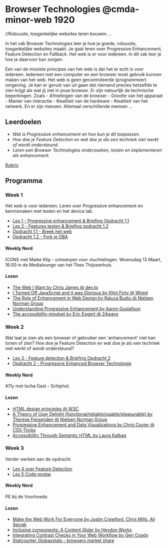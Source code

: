 # Browser Technologies @cmda-minor-web 1920
//Robuuste, toegankelijke websites leren bouwen …

In het vak Browser Technologies leer je hoe je goede, robuuste, toegankelijke websites maakt. Je gaat leren over Progressive Enhancement, Feature Detection en Fallback. Het web is er voor iedereen. In dit vak leer je hoe je daarvoor kan zorgen.

Een van de mooiste principes van het web is dat het er echt is voor iedereen. Iedereen met een computer en een browser moet gebruik kunnen maken van het web. Het web is geen gecontroleerde (programmeer) omgeving. Je kan er gerust van uit gaan dat niemand precies hetzelfde te zien krijgt als wat jij ziet in jouw browser. Er zijn natuurlijk de technische beperkingen. Zoals - Afmetingen van de browser - Grootte van het apparaat - Manier van interactie - Kwaliteit van de hardware - Kwaliteit van het netwerk. En er zijn mensen. Allemaal verschillende mensen ...

## Leerdoelen
- _Wat is Progressive enhancement en hoe kun je dit toepassen._
- _Hoe doe je Feature Detection en wat doe je als een techniek niet werkt of wordt ondersteund._
- _Leren een Browser Technologies onderzoeken, testen en implementeren als enhancement._

[Rubric](https://docs.google.com/spreadsheets/d/1X8XBbblGAcoij4zPcbjZ5FHcQMusn1hc0NvNkzP5qx4/edit?usp=sharing)

## Programma

### Week 1
Het web is voor iedereen. Leren over Progressive enhancement en kennismaken met testen en het device lab.
- [Les 1 - Progressive enhancement & Briefing Opdracht 1.1](https://docs.google.com/presentation/d/1j2N22palCDin_0jX89DItLj9kQy8YhwwuvcA_XnhjWQ/edit?usp=sharing)
- [Les 2 - Features testen & Briefing opdracht 1.2](https://docs.google.com/presentation/d/1wGrwgvMTiQbdwgUEFveMFQEfv0Dbe2DJEUgq45zPiN4/edit?usp=sharing)
- [Opdracht 1.1 - Breek het web](Opdracht1.1.md)
- [Opdracht 1.2 - Fork je OBA](Opdracht1.2.md)



#### Weekly Nerd
ICONS met Maike Klip - ontwerpen voor vluchtelingen. Woensdag 13 Maart, 16:00 in de Medialounge van het Theo Thijssenhuis.

#### Lezen
- [The Web I Want by Chris James @ dev.to](https://dev.to/quii/the-web-i-want-43o)
- [I Turned Off JavaScript and it was Glorious by Klint Finly @ Wired](https://www.wired.com/2015/11/i-turned-off-javascript-for-a-whole-week-and-it-was-glorious/)
- [The Role of Enhancement in Web Design by Raluca Budiu @ Nielsen Norman Group](https://www.nngroup.com/articles/enhancement/)
- [Understanding Progressive Enhancement by Aaron Gustafson](https://alistapart.com/article/understandingprogressiveenhancement)
- [The accessibility mindset by Eric Eggert @ 24ways](https://24ways.org/2015/the-accessibility-mindset/)


### Week 2
Wat laat je zien als een browser of gebruiker een 'enhancement' niet kan tonen of zien? Hoe doe je Feature Detection en wat doe je als een techniek niet werkt of wordt ondersteund?
- [Les 3 - Feature detection & Briefing Opdracht 2](https://docs.google.com/presentation/d/1P4_94qsrouGz57pXprREGGwHvJUta8YDPR_tR7sP_iE/edit?usp=sharing)
- [Opdracht 2 - Progressive Enhanced Browser Technologie](Opdracht2.md)

#### Weekly Nerd
A11y met Ischa Gast - Schiphol.

#### Lezen
- [HTML design principles @ W3C](https://principles.design/examples/html-design-principles)
- [A Theory of User Delight (functional/reliable/usable/pleasurable) by Therese Fessenden @ Nielsen Norman Group](https://www.nngroup.com/articles/theory-user-delight/)
- [Progressive Enhancement and Data Visualizations by Chris Coyier @ CSS-Tricks](https://css-tricks.com/progressive-enhancement-data-visualizations/)
- [Accessibility Through Semantic HTML by Laura Kalbag](https://24ways.org/2017/accessibility-through-semantic-html/)


### Week 3
Verder werken aan de opdracht.
- [Les 4 over Feature Detection](https://docs.google.com/presentation/d/13a09txNdPQyDP3ZgRMTSGN-Gmh8To1dfcmjkkB2ncJs/edit?usp=sharing)
- [Les 5 Code review](https://docs.google.com/presentation/d/1FA2bV-O7j6z6Ya-LjJsnh4IEcq1W5jgRpJEMm1tD9nI/edit?usp=sharing#)



#### Weekly Nerd
PE bij de Voorhoede.

#### Lezen
- [Make the Web Work For Everyone by Justin Crawford, Chris Mills, Ali Spivak](https://hacks.mozilla.org/2016/07/make-the-web-work-for-everyone/)
- [Inclusive components: A Content Slider by Heydon Works](https://inclusive-components.design/a-content-slider/)
- [Integrating Contrast Checks in Your Web Workflow by Geri Coady](https://24ways.org/2014/integrating-contrast-checks-in-your-web-workflow/)
- [Statcounter Globasstats - browsers market share](http://gs.statcounter.com/browser-market-share)
